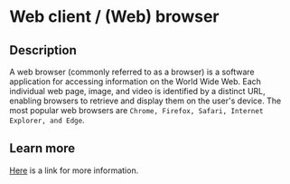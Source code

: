 # Web client / (Web) browser
## Description
A web browser (commonly referred to as a browser) is a software application for accessing information on the World 
Wide Web. Each individual web page, image, and video is identified by a distinct URL, enabling browsers to retrieve 
and display them on the user's device.
The most popular web browsers are `Chrome, Firefox, Safari, Internet Explorer, and Edge`.
## Learn more
[Here](https://en.wikipedia.org/wiki/Web_browser) is a link for more information.
